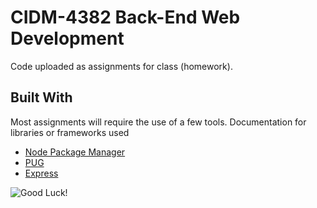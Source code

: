 # CIDM-4382 Back-End Web Development

Code uploaded as assignments for class (homework). 

## Built With

Most assignments will require the use of a few tools. Documentation for libraries or frameworks used

* [Node Package Manager](https://www.npmjs.com/package/express)
* [PUG](https://pugjs.org/api/getting-started.html)
* [Express](https://expressjs.com/)

![Good Luck!](https://66.media.tumblr.com/129887d16b45dd70d07d068171bd3d99/tumblr_osk2g0B3La1tiivhqo1_400.gif)
